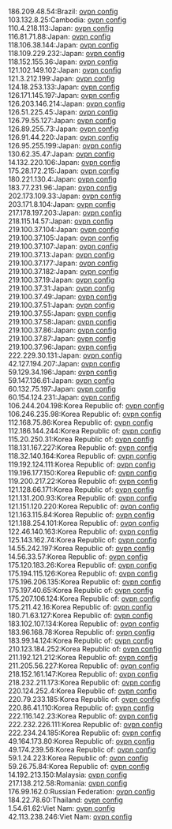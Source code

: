 186.209.48.54:Brazil: [ovpn config](vpn/186_209_48_54.ovpn)  
103.132.8.25:Cambodia: [ovpn config](vpn/103_132_8_25.ovpn)  
110.4.218.113:Japan: [ovpn config](vpn/110_4_218_113.ovpn)  
116.81.71.88:Japan: [ovpn config](vpn/116_81_71_88.ovpn)  
118.106.38.144:Japan: [ovpn config](vpn/118_106_38_144.ovpn)  
118.109.229.232:Japan: [ovpn config](vpn/118_109_229_232.ovpn)  
118.152.155.36:Japan: [ovpn config](vpn/118_152_155_36.ovpn)  
121.102.149.102:Japan: [ovpn config](vpn/121_102_149_102.ovpn)  
121.3.212.199:Japan: [ovpn config](vpn/121_3_212_199.ovpn)  
124.18.253.133:Japan: [ovpn config](vpn/124_18_253_133.ovpn)  
126.171.145.197:Japan: [ovpn config](vpn/126_171_145_197.ovpn)  
126.203.146.214:Japan: [ovpn config](vpn/126_203_146_214.ovpn)  
126.51.225.45:Japan: [ovpn config](vpn/126_51_225_45.ovpn)  
126.79.55.127:Japan: [ovpn config](vpn/126_79_55_127.ovpn)  
126.89.255.73:Japan: [ovpn config](vpn/126_89_255_73.ovpn)  
126.91.44.220:Japan: [ovpn config](vpn/126_91_44_220.ovpn)  
126.95.255.199:Japan: [ovpn config](vpn/126_95_255_199.ovpn)  
130.62.35.47:Japan: [ovpn config](vpn/130_62_35_47.ovpn)  
14.132.220.106:Japan: [ovpn config](vpn/14_132_220_106.ovpn)  
175.28.172.215:Japan: [ovpn config](vpn/175_28_172_215.ovpn)  
180.221.130.4:Japan: [ovpn config](vpn/180_221_130_4.ovpn)  
183.77.231.96:Japan: [ovpn config](vpn/183_77_231_96.ovpn)  
202.173.109.33:Japan: [ovpn config](vpn/202_173_109_33.ovpn)  
203.171.8.104:Japan: [ovpn config](vpn/203_171_8_104.ovpn)  
217.178.197.203:Japan: [ovpn config](vpn/217_178_197_203.ovpn)  
218.115.14.57:Japan: [ovpn config](vpn/218_115_14_57.ovpn)  
219.100.37.104:Japan: [ovpn config](vpn/219_100_37_104.ovpn)  
219.100.37.105:Japan: [ovpn config](vpn/219_100_37_105.ovpn)  
219.100.37.107:Japan: [ovpn config](vpn/219_100_37_107.ovpn)  
219.100.37.13:Japan: [ovpn config](vpn/219_100_37_13.ovpn)  
219.100.37.177:Japan: [ovpn config](vpn/219_100_37_177.ovpn)  
219.100.37.182:Japan: [ovpn config](vpn/219_100_37_182.ovpn)  
219.100.37.19:Japan: [ovpn config](vpn/219_100_37_19.ovpn)  
219.100.37.31:Japan: [ovpn config](vpn/219_100_37_31.ovpn)  
219.100.37.49:Japan: [ovpn config](vpn/219_100_37_49.ovpn)  
219.100.37.51:Japan: [ovpn config](vpn/219_100_37_51.ovpn)  
219.100.37.55:Japan: [ovpn config](vpn/219_100_37_55.ovpn)  
219.100.37.58:Japan: [ovpn config](vpn/219_100_37_58.ovpn)  
219.100.37.86:Japan: [ovpn config](vpn/219_100_37_86.ovpn)  
219.100.37.87:Japan: [ovpn config](vpn/219_100_37_87.ovpn)  
219.100.37.96:Japan: [ovpn config](vpn/219_100_37_96.ovpn)  
222.229.30.131:Japan: [ovpn config](vpn/222_229_30_131.ovpn)  
42.127.194.207:Japan: [ovpn config](vpn/42_127_194_207.ovpn)  
59.129.34.196:Japan: [ovpn config](vpn/59_129_34_196.ovpn)  
59.147.136.61:Japan: [ovpn config](vpn/59_147_136_61.ovpn)  
60.132.75.197:Japan: [ovpn config](vpn/60_132_75_197.ovpn)  
60.154.124.231:Japan: [ovpn config](vpn/60_154_124_231.ovpn)  
106.244.204.198:Korea Republic of: [ovpn config](vpn/106_244_204_198.ovpn)  
106.246.235.98:Korea Republic of: [ovpn config](vpn/106_246_235_98.ovpn)  
112.168.75.86:Korea Republic of: [ovpn config](vpn/112_168_75_86.ovpn)  
112.186.144.244:Korea Republic of: [ovpn config](vpn/112_186_144_244.ovpn)  
115.20.250.31:Korea Republic of: [ovpn config](vpn/115_20_250_31.ovpn)  
118.131.167.227:Korea Republic of: [ovpn config](vpn/118_131_167_227.ovpn)  
118.32.140.164:Korea Republic of: [ovpn config](vpn/118_32_140_164.ovpn)  
119.192.124.111:Korea Republic of: [ovpn config](vpn/119_192_124_111.ovpn)  
119.196.177.150:Korea Republic of: [ovpn config](vpn/119_196_177_150.ovpn)  
119.200.217.22:Korea Republic of: [ovpn config](vpn/119_200_217_22.ovpn)  
121.128.66.171:Korea Republic of: [ovpn config](vpn/121_128_66_171.ovpn)  
121.131.200.93:Korea Republic of: [ovpn config](vpn/121_131_200_93.ovpn)  
121.151.120.220:Korea Republic of: [ovpn config](vpn/121_151_120_220.ovpn)  
121.163.115.84:Korea Republic of: [ovpn config](vpn/121_163_115_84.ovpn)  
121.188.254.101:Korea Republic of: [ovpn config](vpn/121_188_254_101.ovpn)  
122.46.140.163:Korea Republic of: [ovpn config](vpn/122_46_140_163.ovpn)  
125.143.162.74:Korea Republic of: [ovpn config](vpn/125_143_162_74.ovpn)  
14.55.242.197:Korea Republic of: [ovpn config](vpn/14_55_242_197.ovpn)  
14.56.33.57:Korea Republic of: [ovpn config](vpn/14_56_33_57.ovpn)  
175.120.183.26:Korea Republic of: [ovpn config](vpn/175_120_183_26.ovpn)  
175.194.115.126:Korea Republic of: [ovpn config](vpn/175_194_115_126.ovpn)  
175.196.206.135:Korea Republic of: [ovpn config](vpn/175_196_206_135.ovpn)  
175.197.40.65:Korea Republic of: [ovpn config](vpn/175_197_40_65.ovpn)  
175.207.106.124:Korea Republic of: [ovpn config](vpn/175_207_106_124.ovpn)  
175.211.42.16:Korea Republic of: [ovpn config](vpn/175_211_42_16.ovpn)  
180.71.63.127:Korea Republic of: [ovpn config](vpn/180_71_63_127.ovpn)  
183.102.107.134:Korea Republic of: [ovpn config](vpn/183_102_107_134.ovpn)  
183.96.168.78:Korea Republic of: [ovpn config](vpn/183_96_168_78.ovpn)  
183.99.14.124:Korea Republic of: [ovpn config](vpn/183_99_14_124.ovpn)  
210.123.184.252:Korea Republic of: [ovpn config](vpn/210_123_184_252.ovpn)  
211.192.121.212:Korea Republic of: [ovpn config](vpn/211_192_121_212.ovpn)  
211.205.56.227:Korea Republic of: [ovpn config](vpn/211_205_56_227.ovpn)  
218.152.161.147:Korea Republic of: [ovpn config](vpn/218_152_161_147.ovpn)  
218.232.211.173:Korea Republic of: [ovpn config](vpn/218_232_211_173.ovpn)  
220.124.252.4:Korea Republic of: [ovpn config](vpn/220_124_252_4.ovpn)  
220.79.233.185:Korea Republic of: [ovpn config](vpn/220_79_233_185.ovpn)  
220.86.41.110:Korea Republic of: [ovpn config](vpn/220_86_41_110.ovpn)  
222.116.142.23:Korea Republic of: [ovpn config](vpn/222_116_142_23.ovpn)  
222.232.226.111:Korea Republic of: [ovpn config](vpn/222_232_226_111.ovpn)  
222.234.24.185:Korea Republic of: [ovpn config](vpn/222_234_24_185.ovpn)  
49.164.173.80:Korea Republic of: [ovpn config](vpn/49_164_173_80.ovpn)  
49.174.239.56:Korea Republic of: [ovpn config](vpn/49_174_239_56.ovpn)  
59.1.24.223:Korea Republic of: [ovpn config](vpn/59_1_24_223.ovpn)  
59.26.75.84:Korea Republic of: [ovpn config](vpn/59_26_75_84.ovpn)  
14.192.213.150:Malaysia: [ovpn config](vpn/14_192_213_150.ovpn)  
217.138.212.58:Romania: [ovpn config](vpn/217_138_212_58.ovpn)  
176.99.162.0:Russian Federation: [ovpn config](vpn/176_99_162_0.ovpn)  
184.22.78.60:Thailand: [ovpn config](vpn/184_22_78_60.ovpn)  
1.54.61.62:Viet Nam: [ovpn config](vpn/1_54_61_62.ovpn)  
42.113.238.246:Viet Nam: [ovpn config](vpn/42_113_238_246.ovpn)  
